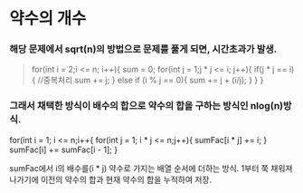 약수의 개수
===========

### 해당 문제에서 sqrt(n)의 방법으로 문제를 풀게 되면, 시간초과가 발생.

>for(int i = 2;i <= n; i++){
>  sum = 0;
>  for(int j = 1;j * j <= i; j++){
>     if(j * j == i){ //중복처리
>       sum += j;
>     }
>     else if (i % j == 0){
>       sum += j + (i/j);
>     }
>   }
>}

### 그래서 채택한 방식이 배수의 합으로 약수의 합을 구하는 방식인 nlog(n)방식.

for(int i = 1; i <= n;i++{
  for(int j = 1; i * j <= n;j++){
    sumFac[i * j] += i;
  }
  sumFac[i] += sumFac[i - 1];
}

sumFac에서 i의 배수를(i * j) 약수로 가지는 배열 순서에 더하는 방식.
1부터 쭉 채워져 나가기에 이전의 약수의 합과 현재 약수의 합을 누적하여 저장.
